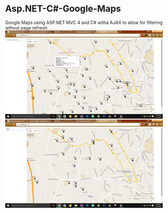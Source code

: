 # Asp.NET-C#-Google-Maps
Google Maps using ASP.NET MVC 4 and C# witha AJAX to allow for filtering wthout page refresh
![](https://github.com/abel-masila/Asp.NET-C-Google-Maps/blob/master/img/one.PNG "Initial page with the nav icon")
![](https://github.com/abel-masila/Asp.NET-C-Google-Maps/blob/master/img/two.PNG "Initial page with the nav icon")

